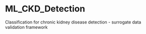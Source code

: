 # ML_CKD_Detection
Classification for chronic kidney disease detection - surrogate data validation framework
